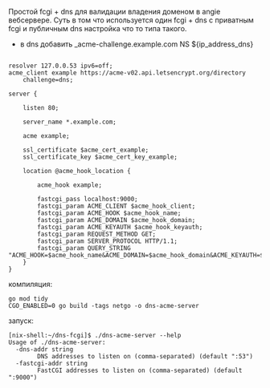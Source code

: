 Простой fcgi + dns для валидации владения доменом в angie вебсервере.
Суть в том что используется один fcgi + dns с приватным fcgi и публичным dns
настройка что то типа такого.
+ в dns добавить
_acme-challenge.example.com NS ${ip_address_dns}

```

resolver 127.0.0.53 ipv6=off; 
acme_client example https://acme-v02.api.letsencrypt.org/directory
    challenge=dns;

server {

    listen 80;

    server_name *.example.com;

    acme example;

    ssl_certificate $acme_cert_example;
    ssl_certificate_key $acme_cert_key_example;

    location @acme_hook_location {

        acme_hook example;

        fastcgi_pass localhost:9000;
        fastcgi_param ACME_CLIENT $acme_hook_client;
        fastcgi_param ACME_HOOK $acme_hook_name;
        fastcgi_param ACME_DOMAIN $acme_hook_domain;
        fastcgi_param ACME_KEYAUTH $acme_hook_keyauth;
        fastcgi_param REQUEST_METHOD GET;
        fastcgi_param SERVER_PROTOCOL HTTP/1.1;
        fastcgi_param QUERY_STRING "ACME_HOOK=$acme_hook_name&ACME_DOMAIN=$acme_hook_domain&ACME_KEYAUTH=$acme_hook_keyauth";
    }
}
```

компиляция:
```
go mod tidy
CGO_ENABLED=0 go build -tags netgo -o dns-acme-server

```

запуск:
```
[nix-shell:~/dns-fcgi]$ ./dns-acme-server --help
Usage of ./dns-acme-server:
  -dns-addr string
    	DNS addresses to listen on (comma-separated) (default ":53")
  -fastcgi-addr string
    	FastCGI addresses to listen on (comma-separated) (default ":9000")
       
```
